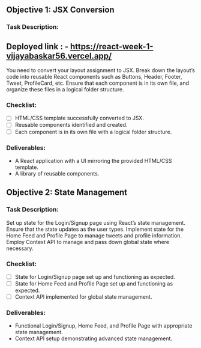 ## Objective 1: JSX Conversion

### Task Description:

## Deployed link : - https://react-week-1-vijayabaskar56.vercel.app/

You need to convert your layout assignment to JSX.
Break down the layout’s code into reusable React components such as Buttons, Header, Footer, Tweet, ProfileCard, etc.
Ensure that each component is in its own file, and organize these files in a logical folder structure.

### Checklist:

- [ ] HTML/CSS template successfully converted to JSX.
- [ ] Reusable components identified and created.
- [ ] Each component is in its own file with a logical folder structure.

### Deliverables:

- A React application with a UI mirroring the provided HTML/CSS template.
- A library of reusable components.

## Objective 2: State Management

### Task Description:

Set up state for the Login/Signup page using React’s state management. Ensure that the state updates as the user types.
Implement state for the Home Feed and Profile Page to manage tweets and profile information.
Employ Context API to manage and pass down global state where necessary.

### Checklist:

- [ ] State for Login/Signup page set up and functioning as expected.
- [ ] State for Home Feed and Profile Page set up and functioning as expected.
- [ ] Context API implemented for global state management.

### Deliverables:

- Functional Login/Signup, Home Feed, and Profile Page with appropriate state management.
- Context API setup demonstrating advanced state management.
